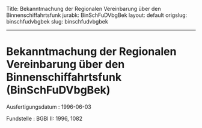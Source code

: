 Title: Bekanntmachung der Regionalen Vereinbarung über den Binnenschiffahrtsfunk
jurabk: BinSchFuDVbgBek
layout: default
origslug: binschfudvbgbek
slug: binschfudvbgbek

---

# Bekanntmachung der Regionalen Vereinbarung über den Binnenschiffahrtsfunk (BinSchFuDVbgBek)

Ausfertigungsdatum
:   1996-06-03

Fundstelle
:   BGBl II: 1996, 1082

